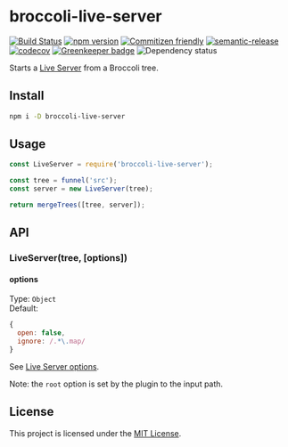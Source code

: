 # broccoli-live-server

[![Build Status](https://travis-ci.com/kcmr/broccoli-live-server.svg?branch=master)](https://travis-ci.com/kcmr/broccoli-live-server)
[![npm version](https://badge.fury.io/js/broccoli-live-server.svg)](https://badge.fury.io/js/broccoli-live-server)
[![Commitizen friendly](https://img.shields.io/badge/commitizen-friendly-brightgreen.svg)](http://commitizen.github.io/cz-cli/)
[![semantic-release](https://img.shields.io/badge/%20%20%F0%9F%93%A6%F0%9F%9A%80-semantic--release-e10079.svg)](https://github.com/semantic-release/semantic-release)
[![codecov](https://codecov.io/gh/kcmr/broccoli-live-server/branch/master/graph/badge.svg)](https://codecov.io/gh/kcmr/broccoli-live-server)
[![Greenkeeper badge](https://badges.greenkeeper.io/kcmr/broccoli-live-server.svg)](https://greenkeeper.io/)
![Dependency status](https://img.shields.io/david/kcmr/broccoli-live-server.svg)

Starts a [Live Server](https://github.com/tapio/live-server) from a Broccoli tree.

## Install

```sh
npm i -D broccoli-live-server
```

## Usage

```js
const LiveServer = require('broccoli-live-server');

const tree = funnel('src');
const server = new LiveServer(tree);

return mergeTrees([tree, server]);
```

## API

### LiveServer(tree, [options])

#### options

Type: `Object`   
Default: 
```js
{
  open: false,
  ignore: /.*\.map/
}
```

See [Live Server options](https://github.com/tapio/live-server#usage-from-node).   

Note: the `root` option is set by the plugin to the input path.

## License

This project is licensed under the [MIT License](LICENSE).
